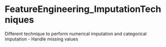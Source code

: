 # FeatureEngineering_ImputationTechniques
Different technique to perform numerical imputation and categorical imputation - Handle missing values 
